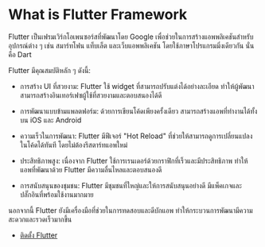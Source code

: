 # What is Flutter Framework

Flutter เป็นเฟรมเวิร์กโอเพนซอร์สที่พัฒนาโดย Google เพื่อช่วยในการสร้างแอพพลิเคชันสำหรับอุปกรณ์ต่าง ๆ เช่น สมาร์ทโฟน แท็บเล็ต และเว็บแอพพลิเคชัน โดยใช้ภาษาโปรแกรมมิ่งเดียวกัน นั่นคือ Dart

Flutter มีคุณสมบัติหลัก ๆ ดังนี้:

- การสร้าง UI ที่สวยงาม: Flutter ใช้ widget ที่สามารถปรับแต่งได้อย่างละเอียด ทำให้ผู้พัฒนาสามารถสร้างอินเทอร์เฟซผู้ใช้ที่สวยงามและตอบสนองได้ดี

- การพัฒนาแบบข้ามแพลตฟอร์ม: ด้วยการเขียนโค้ดเพียงครั้งเดียว สามารถสร้างแอพที่ทำงานได้ทั้งบน iOS และ Android

- ความเร็วในการพัฒนา: Flutter มีฟีเจอร์ "Hot Reload" ที่ช่วยให้สามารถดูการเปลี่ยนแปลงในโค้ดได้ทันที โดยไม่ต้องรีสตาร์ทแอพใหม่

- ประสิทธิภาพสูง: เนื่องจาก Flutter ใช้การเรนเดอร์ด้วยกราฟิกที่เร็วและมีประสิทธิภาพ ทำให้แอพที่พัฒนาด้วย Flutter มีความลื่นไหลและตอบสนองดี

- การสนับสนุนของชุมชน: Flutter มีชุมชนที่ใหญ่และให้การสนับสนุนอย่างดี มีแพ็คเกจและปลั๊กอินที่พร้อมใช้งานมากมาย

นอกจากนี้ Flutter ยังมีเครื่องมือที่ช่วยในการทดสอบและดีบักแอพ ทำให้กระบวนการพัฒนามีความสะดวกและรวดเร็วมากขึ้น

- [ติดตั้ง Flutter](https://flutter.dev)
